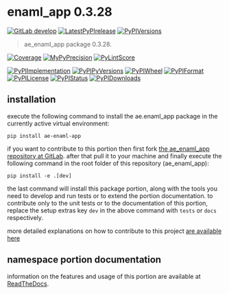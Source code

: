 <!-- THIS FILE IS EXCLUSIVELY MAINTAINED by the project ae.ae V0.3.94 -->
<!-- THIS FILE IS EXCLUSIVELY MAINTAINED by the project aedev.tpl_namespace_root V0.3.14 -->
# enaml_app 0.3.28

[![GitLab develop](https://img.shields.io/gitlab/pipeline/ae-group/ae_enaml_app/develop?logo=python)](
    https://gitlab.com/ae-group/ae_enaml_app)
[![LatestPyPIrelease](
    https://img.shields.io/gitlab/pipeline/ae-group/ae_enaml_app/release0.3.27?logo=python)](
    https://gitlab.com/ae-group/ae_enaml_app/-/tree/release0.3.27)
[![PyPIVersions](https://img.shields.io/pypi/v/ae_enaml_app)](
    https://pypi.org/project/ae-enaml-app/#history)

>ae_enaml_app package 0.3.28.

[![Coverage](https://ae-group.gitlab.io/ae_enaml_app/coverage.svg)](
    https://ae-group.gitlab.io/ae_enaml_app/coverage/index.html)
[![MyPyPrecision](https://ae-group.gitlab.io/ae_enaml_app/mypy.svg)](
    https://ae-group.gitlab.io/ae_enaml_app/lineprecision.txt)
[![PyLintScore](https://ae-group.gitlab.io/ae_enaml_app/pylint.svg)](
    https://ae-group.gitlab.io/ae_enaml_app/pylint.log)

[![PyPIImplementation](https://img.shields.io/pypi/implementation/ae_enaml_app)](
    https://gitlab.com/ae-group/ae_enaml_app/)
[![PyPIPyVersions](https://img.shields.io/pypi/pyversions/ae_enaml_app)](
    https://gitlab.com/ae-group/ae_enaml_app/)
[![PyPIWheel](https://img.shields.io/pypi/wheel/ae_enaml_app)](
    https://gitlab.com/ae-group/ae_enaml_app/)
[![PyPIFormat](https://img.shields.io/pypi/format/ae_enaml_app)](
    https://pypi.org/project/ae-enaml-app/)
[![PyPILicense](https://img.shields.io/pypi/l/ae_enaml_app)](
    https://gitlab.com/ae-group/ae_enaml_app/-/blob/develop/LICENSE.md)
[![PyPIStatus](https://img.shields.io/pypi/status/ae_enaml_app)](
    https://libraries.io/pypi/ae-enaml-app)
[![PyPIDownloads](https://img.shields.io/pypi/dm/ae_enaml_app)](
    https://pypi.org/project/ae-enaml-app/#files)


## installation


execute the following command to install the
ae.enaml_app package
in the currently active virtual environment:
 
```shell script
pip install ae-enaml-app
```

if you want to contribute to this portion then first fork
[the ae_enaml_app repository at GitLab](
https://gitlab.com/ae-group/ae_enaml_app "ae.enaml_app code repository").
after that pull it to your machine and finally execute the
following command in the root folder of this repository
(ae_enaml_app):

```shell script
pip install -e .[dev]
```

the last command will install this package portion, along with the tools you need
to develop and run tests or to extend the portion documentation. to contribute only to the unit tests or to the
documentation of this portion, replace the setup extras key `dev` in the above command with `tests` or `docs`
respectively.

more detailed explanations on how to contribute to this project
[are available here](
https://gitlab.com/ae-group/ae_enaml_app/-/blob/develop/CONTRIBUTING.rst)


## namespace portion documentation

information on the features and usage of this portion are available at
[ReadTheDocs](
https://ae.readthedocs.io/en/latest/_autosummary/ae.enaml_app.html
"ae_enaml_app documentation").
